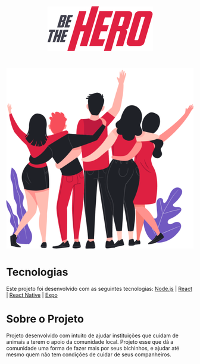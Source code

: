 <h1 align="center">
<img src="frontend/src/assets/logo@3x.png">
</h1>


<h1 align="center">
<img src="frontend/src/assets/heroes.png">
</h1>

# Tecnologias 
Este projeto foi desenvolvido com as seguintes tecnologias:
[Node.js](https://nodejs.org/en/) | [React](https://reactjs.org) | [React Native](https://facebook.github.io/react-native/) | [Expo](https://expo.io/)


# Sobre o Projeto  
Projeto desenvolvido com intuito de ajudar instituições que cuidam de animais a terem o apoio da comunidade local. Projeto esse que dá a comunidade uma forma de fazer mais por seus bichinhos, e ajudar até mesmo quem não tem condições de cuidar de seus companheiros.